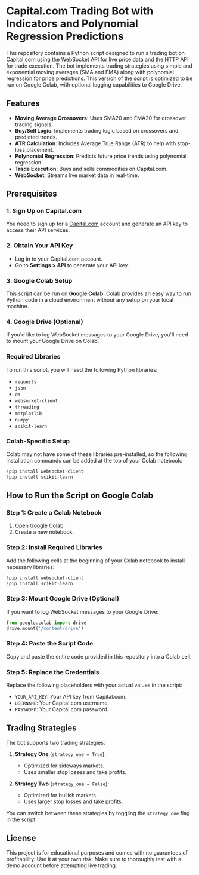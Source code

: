 # Capital.com Trading Bot with Indicators and Polynomial Regression Predictions

This repository contains a Python script designed to run a trading bot on Capital.com using the WebSocket API for live price data and the HTTP API for trade execution. The bot implements trading strategies using simple and exponential moving averages (SMA and EMA) along with polynomial regression for price predictions. This version of the script is optimized to be run on Google Colab, with optional logging capabilities to Google Drive.

## Features
- **Moving Average Crossovers**: Uses SMA20 and EMA20 for crossover trading signals.
- **Buy/Sell Logic**: Implements trading logic based on crossovers and predicted trends.
- **ATR Calculation**: Includes Average True Range (ATR) to help with stop-loss placement.
- **Polynomial Regression**: Predicts future price trends using polynomial regression.
- **Trade Execution**: Buys and sells commodities on Capital.com.
- **WebSocket**: Streams live market data in real-time.

## Prerequisites

### 1. Sign Up on Capital.com
You need to sign up for a [Capital.com](https://www.capital.com) account and generate an API key to access their API services.

### 2. Obtain Your API Key
- Log in to your Capital.com account.
- Go to **Settings > API** to generate your API key.

### 3. Google Colab Setup
This script can be run on **Google Colab**. Colab provides an easy way to run Python code in a cloud environment without any setup on your local machine.

### 4. Google Drive (Optional)
If you'd like to log WebSocket messages to your Google Drive, you'll need to mount your Google Drive on Colab.

### Required Libraries
To run this script, you will need the following Python libraries:
- `requests`
- `json`
- `os`
- `websocket-client`
- `threading`
- `matplotlib`
- `numpy`
- `scikit-learn`

### Colab-Specific Setup
Colab may not have some of these libraries pre-installed, so the following installation commands can be added at the top of your Colab notebook:

```python
!pip install websocket-client
!pip install scikit-learn
```

## How to Run the Script on Google Colab

### Step 1: Create a Colab Notebook

1. Open [Google Colab](https://colab.research.google.com/).
2. Create a new notebook.

### Step 2: Install Required Libraries

Add the following cells at the beginning of your Colab notebook to install necessary libraries:

```python
!pip install websocket-client
!pip install scikit-learn
````
### Step 3: Mount Google Drive (Optional)

If you want to log WebSocket messages to your Google Drive:

```python
from google.colab import drive
drive.mount('/content/drive')
````
### Step 4: Paste the Script Code

Copy and paste the entire code provided in this repository into a Colab cell.

### Step 5: Replace the Credentials

Replace the following placeholders with your actual values in the script:
- `YOUR_API_KEY`: Your API key from Capital.com.
- `USERNAME`: Your Capital.com username.
- `PASSWORD`: Your Capital.com password.

## Trading Strategies

The bot supports two trading strategies:

1. **Strategy One** (`strategy_one = True`): 
   - Optimized for sideways markets.
   - Uses smaller stop losses and take profits.
   
2. **Strategy Two** (`strategy_one = False`): 
   - Optimized for bullish markets.
   - Uses larger stop losses and take profits.

You can switch between these strategies by toggling the `strategy_one` flag in the script.

## License

This project is for educational purposes and comes with no guarantees of profitability. Use it at your own risk. Make sure to thoroughly test with a demo account before attempting live trading.


